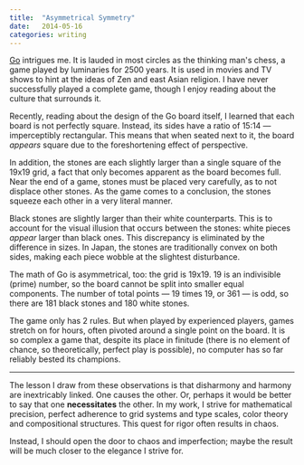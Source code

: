 ```yaml
---
title:  "Asymmetrical Symmetry"
date:   2014-05-16
categories: writing
---
```

[Go](http://en.wikipedia.org/wiki/Go_(game)) intrigues me. It is lauded in most circles as the thinking man's chess, a game played by luminaries for 2500 years. It is used in movies and TV shows to hint at the ideas of Zen and east Asian religion. I have never successfully played a complete game, though I enjoy reading about the culture that surrounds it.

Recently, reading about the design of the Go board itself, I learned that each board is not perfectly square. Instead, its sides have a ratio of 15:14 — imperceptibly rectangular. This means that when seated next to it, the board *appears* square due to the foreshortening effect of perspective.

In addition, the stones are each slightly larger than a single square of the 19x19 grid, a fact that only becomes apparent as the board becomes full. Near the end of a game, stones must be placed very carefully, as to not displace other stones. As the game comes to a conclusion, the stones squeeze each other in a very literal manner.

Black stones are slightly larger than their white counterparts. This is to account for the visual illusion that occurs between the stones: white pieces *appear* larger than black ones. This discrepancy is eliminated by the difference in sizes. In Japan, the stones are traditionally convex on both sides, making each piece wobble at the slightest disturbance.

The math of Go is asymmetrical, too: the grid is 19x19. 19 is an indivisible (prime) number, so the board cannot be split into smaller equal components. The number of total points — 19 times 19, or 361 — is odd, so there are 181 black stones and 180 white stones.

The game only has 2 rules. But when played by experienced players, games stretch on for hours, often pivoted around a single point on the board. It is so complex a game that, despite its place in finitude (there is no element of chance, so theoretically, perfect play is possible), no computer has so far reliably bested its champions.

---

The lesson I draw from these observations is that disharmony and harmony are inextricably linked. One causes the other. Or, perhaps it would be better to say that one **necessitates** the other. In my work, I strive for mathematical precision, perfect adherence to grid systems and type scales, color theory and compositional structures. This quest for rigor often results in chaos.

Instead, I should open the door to chaos and imperfection; maybe the result will be much closer to the elegance I strive for.